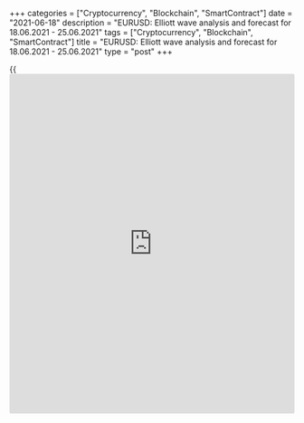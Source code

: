 +++
categories = ["Cryptocurrency", "Blockchain", "SmartContract"]
date = "2021-06-18"
description = "EURUSD: Elliott wave analysis and forecast for 18.06.2021 - 25.06.2021"
tags = ["Cryptocurrency", "Blockchain", "SmartContract"]
title = "EURUSD: Elliott wave analysis and forecast for 18.06.2021 - 25.06.2021"
type = "post"
+++

{{<iframe id="large-banner" src="https://www.bounty.group/#slide=3.0" width="100%" height="600" scrolling="no" style="border: 0px solid rgb(216, 221, 230); border-radius: 3px;">}}

2021-06-18

2021-06-18

EURUSD: Elliott wave analysis and forecast for 18.06.2021 –
25.06.2021Alex Geuta

 **Main scenario:** consider short positions from corrections below the
level of 1.2149 with a target of 1.1600 – 1.1489.

 **Alternative scenario:** ****breakout and consolidation above the
level of 1.2149 will allow the pair to continue rising to the levels of
1.2500 – 1.2600.

 **Analysis:** Daily time frame: presumably, the first wave of larger
degree 1 of (3) formed, and a downside correction is forming as wave 2
of (3). Apparently, wave a of 2 and an ascending wave b of 2 formed on
the H4 time frame. A descending wave c of 2 is developing on the H1 time
frame, with the third wave of smaller degree (iii) of c developing
inside. If the presumption is correct, the pair will continue to drop to
the levels of 1.1600 – 1.1489. The level of 1.2149 is critical in this
scenario. Its breakout will allow the pair to continue rising to the
levels of 1.2500 – 1.2600.

* * *

* * *

## Price chart of EURUSD in real time mode

The content of this article reflects the author’s opinion and does not
necessarily reflect the official position of LiteForex. The material
published on this page is provided for informational purposes only and
should not be considered as the provision of investment advice for the
purposes of Directive 2004/39/EC.

Rate this article:

{{value}}

( {{count}} {{title}} )